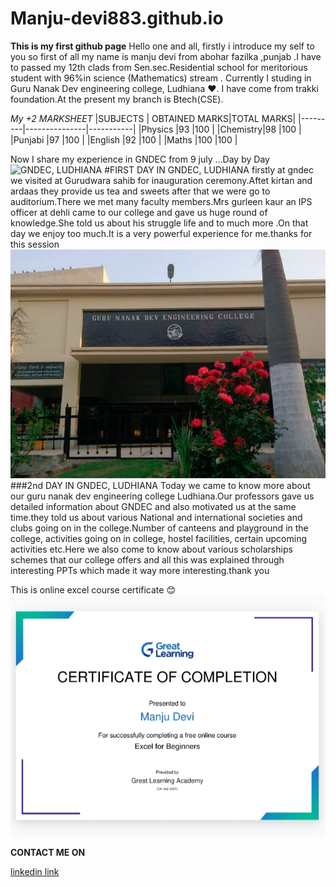 # Manju-devi883.github.io
**This is my first github page**
Hello one and all, firstly i introduce my self to you so first of all my name is manju devi from abohar fazilka ,punjab .I have to passed my 12th clads from Sen.sec.Residential school for meritorious student with 96%in science (Mathematics) stream . Currently I studing in Guru Nanak Dev engineering college, Ludhiana ❤️. I have come from trakki foundation.At the present my branch is Btech(CSE).

*My +2 MARKSHEET*
|SUBJECTS | OBTAINED MARKS|TOTAL MARKS|
|---------|---------------|-----------|
|Physics  |93             |100        |
|Chemistry|98             |100        |
|Punjabi  |97             |100        |
|English  |92             |100        |
|Maths    |100            |100        |


Now I share my experience in GNDEC from 9 july ...Day by Day 
![GNDEC, LUDHIANA](gne.front.jpg )
#FIRST DAY IN GNDEC, LUDHIANA 
firstly at gndec we visited at Gurudwara sahib for inauguration ceremony.Aftet kirtan and ardaas they provide us tea and sweets after that we were go to auditorium.There we met many faculty members.Mrs gurleen kaur an IPS officer at dehli came to our college and gave us huge round of knowledge.She told us about his struggle life and to much more .On that day we enjoy too much.It is a very powerful experience for me.thanks for this session
![alt gndec ludhina](IMG_20240720_120757.png)
###2nd DAY IN GNDEC, LUDHIANA 
Today we came to know more about our guru nanak dev engineering college Ludhiana.Our professors gave us detailed information about GNDEC and also motivated us at the same time.they told us about various National and international societies and clubs going on in the college.Number of canteens and playground in the college, activities going on in college, hostel facilities, certain upcoming activities etc.Here we also come to know about various scholarships schemes that our college offers and all this was explained through interesting PPTs which made it way more interesting.thank you

This is online excel course certificate 😊
![EXCEL CERTIFICATE](IMG_20240720_114309.jpg)

**CONTACT ME ON**

[linkedin link](https://www.linkedin.com/in/manju-devi-01b08731a?utm_source=share&utm_campaign=share_via&utm_content=profile&utm_medium=android_app)
